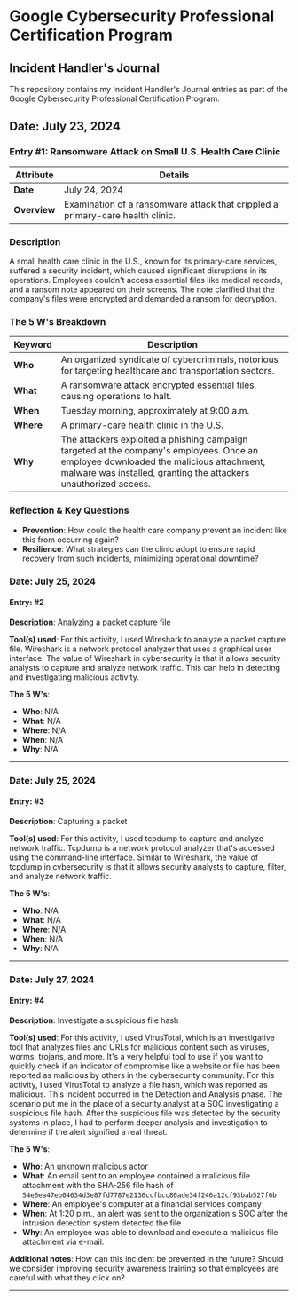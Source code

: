 # Google Cybersecurity Professional Certification Program
## Incident Handler's Journal

This repository contains my Incident Handler's Journal entries as part of the Google Cybersecurity Professional Certification Program.


## Date: July 23, 2024

### Entry #1: Ransomware Attack on Small U.S. Health Care Clinic


| Attribute           | Details                                                                     |
|---------------------|-----------------------------------------------------------------------------|
| **Date**            | July 24, 2024                                                               |
| **Overview**        | Examination of a ransomware attack that crippled a primary-care health clinic. |

### Description
A small health care clinic in the U.S., known for its primary-care services, suffered a security incident, which caused significant disruptions in its operations. Employees couldn't access essential files like medical records, and a ransom note appeared on their screens. The note clarified that the company's files were encrypted and demanded a ransom for decryption.

### The 5 W's Breakdown

| Keyword  | Description                                                                                          |
|----------|------------------------------------------------------------------------------------------------------|
| **Who**  | An organized syndicate of cybercriminals, notorious for targeting healthcare and transportation sectors.|
| **What** | A ransomware attack encrypted essential files, causing operations to halt.                             |
| **When** | Tuesday morning, approximately at 9:00 a.m.                                                          |
| **Where**| A primary-care health clinic in the U.S.                                                             |
| **Why**  | The attackers exploited a phishing campaign targeted at the company's employees. Once an employee downloaded the malicious attachment, malware was installed, granting the attackers unauthorized access. |

### Reflection & Key Questions
- **Prevention**: How could the health care company prevent an incident like this from occurring again?
- **Resilience**: What strategies can the clinic adopt to ensure rapid recovery from such incidents, minimizing operational downtime?


### Date: July 25, 2024

#### Entry: #2

**Description**: Analyzing a packet capture file

**Tool(s) used**: For this activity, I used Wireshark to analyze a packet capture file. Wireshark is a network protocol analyzer that uses a graphical user interface. The value of Wireshark in cybersecurity is that it allows security analysts to capture and analyze network traffic. This can help in detecting and investigating malicious activity.

**The 5 W's**:
- **Who**: N/A
- **What**: N/A
- **Where**: N/A
- **When**: N/A
- **Why**: N/A

---

### Date: July 25, 2024

#### Entry: #3

**Description**: Capturing a packet

**Tool(s) used**: For this activity, I used tcpdump to capture and analyze network traffic. Tcpdump is a network protocol analyzer that's accessed using the command-line interface. Similar to Wireshark, the value of tcpdump in cybersecurity is that it allows security analysts to capture, filter, and analyze network traffic.

**The 5 W's**:
- **Who**: N/A
- **What**: N/A
- **Where**: N/A
- **When**: N/A
- **Why**: N/A

---

### Date: July 27, 2024

#### Entry: #4

**Description**: Investigate a suspicious file hash

**Tool(s) used**: For this activity, I used VirusTotal, which is an investigative tool that analyzes files and URLs for malicious content such as viruses, worms, trojans, and more. It's a very helpful tool to use if you want to quickly check if an indicator of compromise like a website or file has been reported as malicious by others in the cybersecurity community. For this activity, I used VirusTotal to analyze a file hash, which was reported as malicious. This incident occurred in the Detection and Analysis phase. The scenario put me in the place of a security analyst at a SOC investigating a suspicious file hash. After the suspicious file was detected by the security systems in place, I had to perform deeper analysis and investigation to determine if the alert signified a real threat.

**The 5 W's**:
- **Who**: An unknown malicious actor
- **What**: An email sent to an employee contained a malicious file attachment with the SHA-256 file hash of `54e6ea47eb04634d3e87fd7787e2136ccfbcc80ade34f246a12cf93bab527f6b`
- **Where**: An employee's computer at a financial services company
- **When**: At 1:20 p.m., an alert was sent to the organization's SOC after the intrusion detection system detected the file
- **Why**: An employee was able to download and execute a malicious file attachment via e-mail.

**Additional notes**: How can this incident be prevented in the future? Should we consider improving security awareness training so that employees are careful with what they click on?

---


